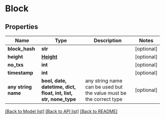 # Block


## Properties
Name | Type | Description | Notes
------------ | ------------- | ------------- | -------------
**block_hash** | **str** |  | [optional] 
**height** | [**Height**](Height.md) |  | [optional] 
**no_txs** | **int** |  | [optional] 
**timestamp** | **int** |  | [optional] 
**any string name** | **bool, date, datetime, dict, float, int, list, str, none_type** | any string name can be used but the value must be the correct type | [optional]

[[Back to Model list]](../README.md#documentation-for-models) [[Back to API list]](../README.md#documentation-for-api-endpoints) [[Back to README]](../README.md)


